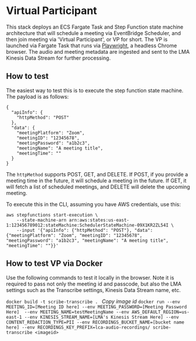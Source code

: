 # Virtual Participant

This stack deploys an ECS Fargate Task and Step Function state machine architecture that will schedule a meeting via EventBridge Scheduler, and then join meeting via 'Virtual Participant', or VP for short. The VP is launched via Fargate Task that runs via [Playwright](https://playwright.dev/python/), a headless Chrome browser. The audio and meeting metadata are ingested and sent to the LMA Kinesis Data Stream for further processing. 

## How to test

The easiest way to test this is to execute the step function state machine. The payload is as follows:

```
{
  "apiInfo": {
    "httpMethod": "POST"
  },
  "data": {
    "meetingPlatform": "Zoom",
    "meetingID": "12345678",
    "meetingPassword": "a1b2c3",
    "meetingName": "A meeting title",
    "meetingTime": ""
  }
}
```

The `httpMethod` supports POST, GET, and DELETE.  If POST, if you provide a meeting time in the future, it will schedule a meeting in the future. If GET, it will fetch a list of scheduled meetings, and DELETE will delete the upcoming meeting. 

To execute this in the CLI, assuming you have AWS credentials, use this:

```
aws stepfunctions start-execution \
    --state-machine-arn arn:aws:states:us-east-1:123456789012:stateMachine:SchedulerStateMachine-09X1KR2ZL54I \
    --input '{"apiInfo": {"httpMethod": "POST"}, "data": {"meetingPlatform": "Zoom", "meetingID": "12345678", "meetingPassword": "a1b2c3", "meetingName": "A meeting title", "meetingTime": ""}}'
```

## How to test VP via Docker

Use the following commands to test it locally in the browser. Note it is required to pass not only the meeting id and passcode, but also the LMA settings such as the Transcribe settings, Kinesis Data Stream name, etc.

`docker build -t scribe-transcribe . `
*Copy image id*
`docker run --env MEETING_ID=[Meeting ID here] --env MEETING_PASSWORD=[Meeting Password Here]  --env MEETING_NAME=testMeetingName --env AWS_DEFAULT_REGION=us-east-1 --env KINESIS_STREAM_NAME=[LMA's Kinesis Stream Here] --env CONTENT_REDACTION_TYPE=PII --env RECORDINGS_BUCKET_NAME=[bucket name here] --env RECORDINGS_KEY_PREFIX=lca-audio-recordings/ scribe-transcribe <imageid>`